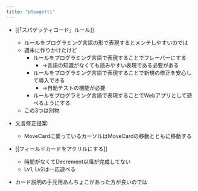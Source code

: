 ```yaml
---
title: "pSpagetti"
---
```


- [[「スパゲッティコード」ルール]]
    - ルールをプログラミング言語の形で表現するとメンテしやすいのでは
    - 週末に作りかけたけど
        - ルールをプログラミング言語で表現することでフレーバーにする
            - →言語の知識がなくても読みやすい表現である必要がある
        - ルールをプログラミング言語で表現することで新規の修正を安心して導入できる
            - →自動テストの機能が必要
        - ルールをプログラミング言語で表現することでWebアプリとして遊べるようにする
    - この3つは別物

- 文言修正提案:
    - MoveCardに乗っているカーソルはMoveCardの移動とともに移動する

- [[フィールドカードをアクリルにする]]
    - 時間がなくてDecrement以降が完成してない
    - Lv1, Lv2は一応遊べる
- カード説明の手元用あんちょこがあった方が良いのでは
